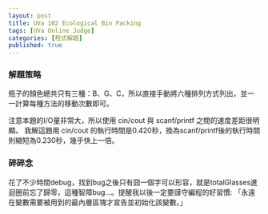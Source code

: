 ```yaml
---
layout: post
title: UVa 102 Ecological Bin Packing
tags: [UVa Online Judge]
categories: [程式解題]
published: true
---
```


### 解題策略

瓶子的顏色總共只有三種：B、G、C，所以直接手動將六種排列方式列出，並一一計算每種方法的移動次數即可。

注意本題的I/O量非常大，所以使用 cin/cout 與 scanf/printf 之間的速度差距很明顯。
我解這題用 cin/cout 的執行時間是0.420秒，換為scanf/printf後的執行時間則縮短為0.230秒，幾乎快上一倍。

### 碎碎念

花了不少時間debug，找到bug之後只有囧一個字可以形容，就是totalGlasses進迴圈前忘了歸零，這種智障bug...。提醒我以後一定要謹守編程的好習慣: 「永遠在變數需要被用到的最內層區塊才宣告並初始化該變數。」

<a class="embed" href="https://api.bitbucket.org/1.0/repositories/chchwy/chchwyacm/src/tip/102.cpp">
</a>
